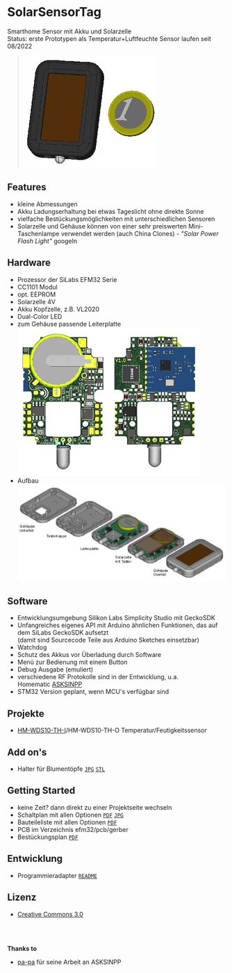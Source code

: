# SolarSensorTag
Smarthome Sensor mit Akku und Solarzelle  
Status: erste Prototypen als Temperatur+Luftfeuchte Sensor laufen seit 08/2022

> ![](pictures/project.jpg)

##  Features
- kleine Abmessungen
- Akku Ladungserhaltung bei etwas Tageslicht ohne direkte Sonne
- vielfache Bestückungsmöglichkeiten mit unterschiedlichen Sensoren
- Solarzelle und Gehäuse können von einer sehr preiswerten Mini-Taschenlampe verwendet werden (auch China Clones) - *"Solar Power Flash Light"* googeln

## Hardware
- Prozessor der SiLabs EFM32 Serie
- CC1101 Modul
- opt. EEPROM
- Solarzelle 4V
- Akku Kopfzelle, z.B. VL2020
- Dual-Color LED
- zum Gehäuse passende Leiterplatte
  ![](pictures/pcb-1k.jpg)
- Aufbau
  ![](pictures/aufbau.jpg) 
 
## Software
- Entwicklungsumgebung Silikon Labs Simplicity Studio mit GeckoSDK
- Unfangreiches eigenes API mit Arduino ähnlichen Funktionen, das auf dem SiLabs GeckoSDK aufsetzt  
  (damit sind Sourcecode Teile aus Arduino Sketches einsetzbar)
- Watchdog
- Schutz des Akkus vor Überladung durch Software
- Menü zur Bedienung mit einem Button 
- Debug Ausgabe (emuliert)
- verschiedene RF Protokolle sind in der Entwicklung, u.a.  
  Homematic [ASKSINPP](https://github.com/pa-pa/AskSinPP)
- STM32 Version geplant, wenn MCU's verfügbar sind 
  
## Projekte
- [HM-WDS10-TH-I](projects/HM-WDS10-TH/README.md "")/HM-WDS10-TH-O Temperatur/Feutigkeitssensor

## Add on's
- Halter für Blumentöpfe [```JPG```](addon/plantsticker/plant-sticker.jpg) [```STL```](addon/plantsticker/plant-sticker.stl)
   
## Getting Started
- keine Zeit? dann direkt zu einer Projektseite wechseln
- Schaltplan mit allen Optionen [```PDF```](efm32/schematics/SolarSensorTagEFM32-schematics.pdf) [```JPG```](efm32/schematics/SolarSensorTagEFM32-schematics.jpg)
- Bauteileliste mit allen Optionen [```PDF```](efm32/partlist/SolarSensorTagEFM32-parts.pdf)
- PCB im Verzeichnis efm32/pcb/gerber
- Bestückungsplan [```PDF```](efm32/pcb/assembly/SolarSensorTagEFM32-assembly.pdf)

## Entwicklung
- Programmieradapter [```README```](develop/progadapt/README.md)
 

## Lizenz
- [Creative Commons 3.0](http://creativecommons.org/licenses/by-nc-sa/3.0/de/)  
  
<br><br>
   
**Thanks to**
+ [pa-pa](https://github.com/pa-pa) für seine Arbeit an ASKSINPP


